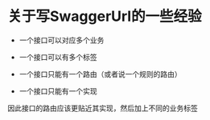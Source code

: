 # 关于写SwaggerUrl的一些经验

- 一个接口可以对应多个业务
- 一个接口可以有多个标签

- 一个接口只能有一个路由（或者说一个规则的路由）
- 一个接口只能有一个实现


因此接口的路由应该更贴近其实现，然后加上不同的业务标签

